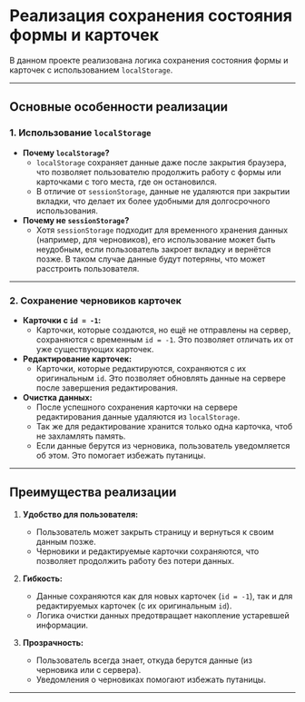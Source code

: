 # Реализация сохранения состояния формы и карточек

В данном проекте реализована логика сохранения состояния формы и карточек с использованием `localStorage`. 

---

## Основные особенности реализации

### 1. **Использование `localStorage`**
   - **Почему `localStorage`?**
     - `localStorage` сохраняет данные даже после закрытия браузера, что позволяет пользователю продолжить работу с формы или карточками с того места, где он остановился.
     - В отличие от `sessionStorage`, данные не удаляются при закрытии вкладки, что делает их более удобными для долгосрочного использования.
   - **Почему не `sessionStorage`?**
     - Хотя `sessionStorage` подходит для временного хранения данных (например, для черновиков), его использование может быть неудобным, если пользователь закроет вкладку и вернётся позже. В таком случае данные будут потеряны, что может расстроить пользователя.

---

### 2. **Сохранение черновиков карточек**
   - **Карточки с `id = -1`:**
     - Карточки, которые создаются, но ещё не отправлены на сервер, сохраняются с временным `id = -1`. Это позволяет отличать их от уже существующих карточек.
   - **Редактирование карточек:**
     - Карточки, которые редактируются, сохраняются с их оригинальным `id`. Это позволяет обновлять данные на сервере после завершения редактирования.
   - **Очистка данных:**
     - После успешного сохранения карточки на сервере редактирования данные удаляются из `localStorage`.
     - Так же для редактирование хранится только одна карточка, чтоб не захламлять память.
     - Если данные берутся из черновика, пользователь уведомляется об этом. Это помогает избежать путаницы.

---

## Преимущества реализации

1. **Удобство для пользователя:**
   - Пользователь может закрыть страницу и вернуться к своим данным позже.
   - Черновики и редактируемые карточки сохраняются, что позволяет продолжить работу без потери данных.

2. **Гибкость:**
   - Данные сохраняются как для новых карточек (`id = -1`), так и для редактируемых карточек (с их оригинальным `id`).
   - Логика очистки данных предотвращает накопление устаревшей информации.

3. **Прозрачность:**
   - Пользователь всегда знает, откуда берутся данные (из черновика или с сервера).
   - Уведомления о черновиках помогают избежать путаницы.

---





